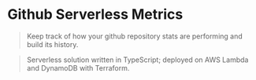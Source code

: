 # Github Serverless Metrics

> Keep track of how your github repository stats are performing and build its history.

> Serverless solution written in TypeScript; deployed on AWS Lambda and DynamoDB with Terraform.
